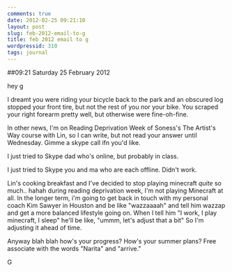 ```yaml
---
comments: true
date: 2012-02-25 09:21:10
layout: post
slug: feb-2012-email-to-g
title: feb 2012 email to g
wordpressid: 310
tags: journal
---
```


##09:21 Saturday 25 February 2012

 

hey g

 

I dreamt you were riding your bicycle back to the park and an obscured log stopped your front tire, but not the rest of you nor your bike.  You scraped your right forearm pretty well, but otherwise were fine-oh-fine.

 

In other news, I'm on Reading Deprivation Week of Soness's The Artist's Way course with Lin, so I can write, but not read your answer until Wednesday.  Gimme a skype call ifn you'd like.

 

I just tried to Skype dad who's online, but probably in class.

 

I just tried to Skype you and ma who are each offline.  Didn't work.

 

Lin's cooking breakfast and I've decided to stop playing minecraft *quite* so much.. hahah during reading deprivation week, I'm not playing Minecraft at all.  In the longer term, i'm going to get back in touch with my personal coach Kim Sawyer in Houston and be like "wazzaaaah" and tell him wazzap and get a more balanced lifestyle going on.  When I tell him "I work, I play minecraft, I sleep" he'll be like, "ummm, let's adjust that a bit"  So I'm adjusting it ahead of time.

 

Anyway blah blah how's your progress?  How's your summer plans?  Free associate with the words "Narita" and "arrive."

 

G

 
